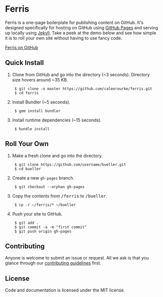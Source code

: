 # Ferris

Ferris is a one-page boilerplate for publishing content on GitHub. It's designed specifically for hosting on GitHub using [GitHub Pages](http://pages.github.com) and serving up locally using [Jekyll](http://jekyllrb.com). Take a peek at the demo below and see how simple it is to roll your own site without having to use fancy code.

<a href="http://caleorourke.github.io/ferris" target="_blank">Ferris on GitHub</a>


## Quick Install

1. Clone from GitHub and go into the directory (~3 seconds). Directory size hovers around ~35 KB.

        $ git clone -o master https://github.com/caleorourke/ferris.git
        $ cd ferris


2. Install Bundler (~5 seconds).

        $ gem install bundler


3. Install runtime dependencies (~15 seconds).

        $ bundle install


## Roll Your Own

1. Make a fresh clone and go into the directory.

        $ git clone https://github.com/username/bueller.git
        $ cd bueller

2. Create a new `gh-pages` branch.

        $ git checkout --orphan gh-pages

3. Copy the contents from <samp>/ferris</samp> to <samp>/bueller</samp>.

        $ cp -r ~/ferris/* ~/bueller

4. Push your site to GitHub.

        $ git add .
        $ git commit -a -m "first commit"
        $ git push origin gh-pages


## Contributing

Anyone is welcome to submit an issue or request. All we ask is that you glance through our [contributing guidelines](CONTRIBUTING.md) first.


## License

Code and documentation is licensed under the MIT license.
